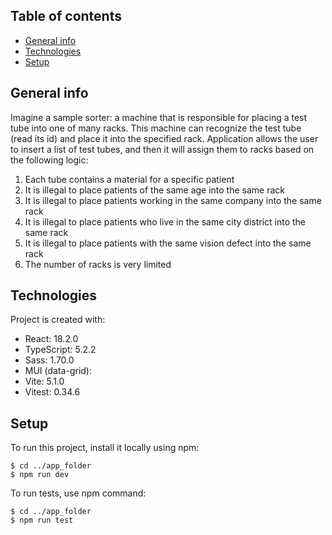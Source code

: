 ## Table of contents

- [General info](#general-info)
- [Technologies](#technologies)
- [Setup](#setup)

## General info

Imagine a sample sorter: a machine that is responsible for placing a test tube into one of many racks.
This machine can recognize the test tube (read its id) and place it into the specified rack.
Application allows the user to insert a list of test tubes, and
then it will assign them to racks based on the following logic:

1. Each tube contains a material for a specific patient
2. It is illegal to place patients of the same age into the same rack
3. It is illegal to place patients working in the same company into the same rack
4. It is illegal to place patients who live in the same city district into the same rack
5. It is illegal to place patients with the same vision defect into the same rack
6. The number of racks is very limited

## Technologies

Project is created with:

- React: 18.2.0
- TypeScript: 5.2.2
- Sass: 1.70.0
- MUI (data-grid):
- Vite: 5.1.0
- Vitest: 0.34.6

## Setup

To run this project, install it locally using npm:

```
$ cd ../app_folder
$ npm run dev
```

To run tests, use npm command:

```
$ cd ../app_folder
$ npm run test
```
